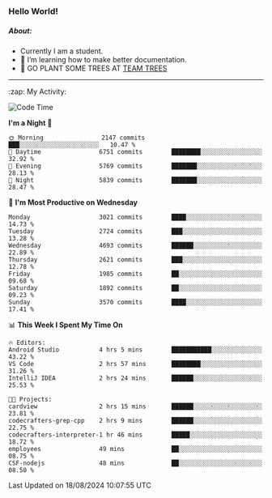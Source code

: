 ### Hello World!

##### About:
- Currently I am a student.
- 🌱 I’m learning how to make better documentation.
- 🌱 GO PLANT SOME TREES AT [TEAM TREES](https://teamtrees.org/)

---
  <summary>:zap: My Activity:</summary>
  
<!--START_SECTION:waka-->
![Code Time](http://img.shields.io/badge/Code%20Time-1%2C411%20hrs%2028%20mins-blue)

**I'm a Night 🦉** 

```text
🌞 Morning                2147 commits        ███░░░░░░░░░░░░░░░░░░░░░░   10.47 % 
🌆 Daytime                6751 commits        ████████░░░░░░░░░░░░░░░░░   32.92 % 
🌃 Evening                5769 commits        ███████░░░░░░░░░░░░░░░░░░   28.13 % 
🌙 Night                  5839 commits        ███████░░░░░░░░░░░░░░░░░░   28.47 % 
```
📅 **I'm Most Productive on Wednesday** 

```text
Monday                   3021 commits        ████░░░░░░░░░░░░░░░░░░░░░   14.73 % 
Tuesday                  2724 commits        ███░░░░░░░░░░░░░░░░░░░░░░   13.28 % 
Wednesday                4693 commits        ██████░░░░░░░░░░░░░░░░░░░   22.89 % 
Thursday                 2621 commits        ███░░░░░░░░░░░░░░░░░░░░░░   12.78 % 
Friday                   1985 commits        ██░░░░░░░░░░░░░░░░░░░░░░░   09.68 % 
Saturday                 1892 commits        ██░░░░░░░░░░░░░░░░░░░░░░░   09.23 % 
Sunday                   3570 commits        ████░░░░░░░░░░░░░░░░░░░░░   17.41 % 
```


📊 **This Week I Spent My Time On** 

```text
🔥 Editors: 
Android Studio           4 hrs 5 mins        ███████████░░░░░░░░░░░░░░   43.22 % 
VS Code                  2 hrs 57 mins       ████████░░░░░░░░░░░░░░░░░   31.26 % 
IntelliJ IDEA            2 hrs 24 mins       ██████░░░░░░░░░░░░░░░░░░░   25.53 % 

🐱‍💻 Projects: 
cardview                 2 hrs 15 mins       ██████░░░░░░░░░░░░░░░░░░░   23.81 % 
codecrafters-grep-cpp    2 hrs 9 mins        ██████░░░░░░░░░░░░░░░░░░░   22.75 % 
codecrafters-interpreter-1 hr 46 mins        █████░░░░░░░░░░░░░░░░░░░░   18.72 % 
employees                49 mins             ██░░░░░░░░░░░░░░░░░░░░░░░   08.75 % 
CSF-nodejs               48 mins             ██░░░░░░░░░░░░░░░░░░░░░░░   08.50 % 
```


 Last Updated on 18/08/2024 10:07:55 UTC
<!--END_SECTION:waka-->
